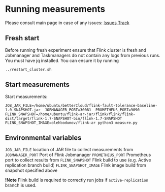 # Running measurements

Please consult main page in case of any issues: [Issues Track](../README.md)

## Fresh start
Before running fresh experiment ensure that Flink cluster is fresh and Jobmanager and Taskmanagers do not contain any logs from previous runs.
You must have jq installed.
You can ensure it by running
```
../restart_cluster.sh
```

## Start measurements

Start measurements:
```
JOB_JAR_FILE=/home/ubuntu/betterCloud/flink-fault-tolerance-baseline-1.0-SNAPSHOT.jar  JOBMANAGER_PORT=30081  PROMETHEUS_PORT=9090  FLINK_SNAPSHOT=/home/ubuntu/flink-ar-jar/flink/flink/flink-dist/target/flink-1.7-SNAPSHOT-bin/flink-1.7-SNAPSHOT FLINK_SNAPSHOT_IMAGE=olehbodunov/flink-ar python3 measure.py
```

## Environmental variables

`JOB_JAR_FILE` location of JAR file to collect measurements from
`JOBMANAGER_PORT` Port of Flink Jobmanager
`PROMETHEUS_PORT` Prometheus port to collect results from
`FLINK_SNAPSHOT` Flink build to use (e.g. Active replication branch build)
`FLINK_SNAPSHOT_IMAGE` Flink image build from snapshot specified above

**!Note** Flink build is required to correctly run jobs if `active-replication` branch is used.

